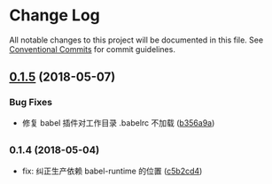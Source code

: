 # Change Log

All notable changes to this project will be documented in this file.
See [Conventional Commits](https://conventionalcommits.org) for commit guidelines.

<a name="0.1.5"></a>
## [0.1.5](https://github.com/tolerance-go/weapp-cli/compare/weapp-plugin-babel@0.1.4...weapp-plugin-babel@0.1.5) (2018-05-07)


### Bug Fixes

* 修复 babel 插件对工作目录 .babelrc 不加载 ([b356a9a](https://github.com/tolerance-go/weapp-cli/commit/b356a9a))




<a name="0.1.4"></a>
## <small>0.1.4 (2018-05-04)</small>

* fix: 纠正生产依赖 babel-runtime 的位置 ([c5b2cd4](https://github.com/tolerance-go/weapp-cli/commit/c5b2cd4))
